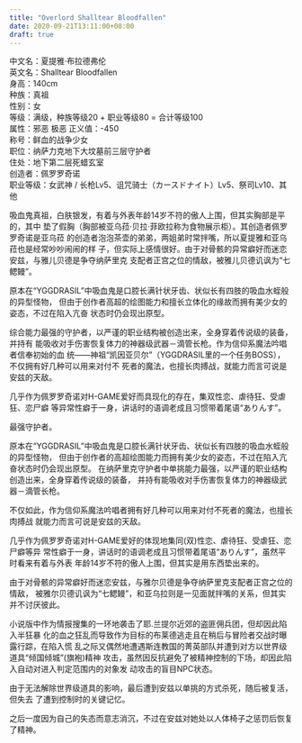 ```yaml
---
title: "Overlord Shalltear Bloodfallen"
date: 2020-09-21T13:11:00+08:00
draft: true
---
```


中文名：夏提雅·布拉德弗伦  
英文名：Shalltear Bloodfallen  
身高：140cm  
种族：真祖  
性别：女  
等级：满级，种族等级20 + 职业等级80 = 合计等级100  
属性：邪恶 极恶 正义值：-450  
称号：鲜血的战争少女  
职位：纳萨力克地下大坟墓前三层守护者  
住处：地下第二层死蜡玄室  
创造者：佩罗罗奇诺  
职业等级：女武神 / 长枪Lv5、诅咒骑士（カースドナイト）Lv5、祭司Lv10、其他  

吸血鬼真祖，白肤银发，有着与外表年龄14岁不符的傲人上围，但其实胸部是平的，其中
垫了假胸（胸部被亚乌菈·贝拉·菲欧拉称为食物展示柜）。其创造者佩罗罗奇诺是亚乌菈
的创造者泡泡茶壶的弟弟，两姐弟时常拌嘴，所以夏提雅和亚乌菈也是经常吵吵闹闹的样
子，但实际上感情很好。由于对骨骸的异常癖好而迷恋安兹，与雅儿贝德是争夺纳萨里克
支配者正宫之位的情敌，被雅儿贝德讥讽为“七鳃鳗”。

原本在“YGGDRASIL”中吸血鬼是口腔长满针状牙齿、状似长有四肢的吸血水蛭般的异型怪物，
但由于创作者高超的绘图能力和擅长立体化的缘故而拥有美少女的姿态，不过在陷入亢奋
状态时仍会现出原型。

综合能力最强的守护者，以严谨的职业结构被创造出来，全身穿着传说级的装备，并持有
能吸收对手伤害恢复体力的神器级武器－滴管长枪。作为信仰系魔法吟唱者信奉初始的血
统——神祖“凯因亚贝尔”（YGGDRASIL里的一个任务BOSS），不仅拥有好几种可以用来对付不
死者的魔法，也擅长肉搏战，就能力而言可说是安兹的天敌。

几乎作为佩罗罗奇诺对H-GAME爱好而具现化的存在，集双性恋、虐待狂、受虐狂、恋尸癖
等异常性癖于一身，讲话时的语调老成且习惯带着尾语“ありんす”。

 最强守护者。

原本在“YGGDRASIL”中吸血鬼是口腔长满针状牙齿、状似长有四肢的吸血水蛭般的异型怪物，
但由于创作者的高超绘图能力而拥有美少女的姿态，不过在陷入亢奋状态时仍会现出原型。
在纳萨里克守护者中单挑能力最强，以严谨的职业结构创造出来，全身穿着传说级的装备，
并持有能吸收对手伤害恢复体力的神器级武器－滴管长枪。

不仅如此，作为信仰系魔法吟唱者拥有好几种可以用来对付不死者的魔法，也擅长肉搏战
就能力而言可说是安兹的天敌。

几乎作为佩罗罗奇诺对H-GAME爱好的体现地集同(双)性恋、虐待狂、受虐狂、恋尸癖等异
常性癖于一身，讲话时的语调老成且习惯带着尾语“ありんす”，虽然平时看来有着与外表
年龄14岁不符的傲人上围，但其实是用东西垫出来的。

由于对骨骸的异常癖好而迷恋安兹，与雅尔贝德是争夺纳萨里克支配者正宫之位的情敌，
被雅尔贝德讥讽为“七鳃鳗”，和亚乌拉则是一见面就拌嘴的关系，但其实并不讨厌彼此。

小说版中作为情报搜集的一环地袭击了耶.兰提尔近郊的盗匪佣兵团，但却因此陷入半狂暴
化的血之狂乱而导致作为目标的布莱德逃走且在稍后与冒险者交战时曝露行踪，在陷入慌
乱之际又偶然地遭遇斯连教国的菁英部队并遭到对方以世界级道具“倾国倾城”(旗袍)精神
攻击，虽然因反抗避免了被精神控制的下场，却因此陷入自动对进入判定范围内的对象发
动攻击的盲目NPC状态。

由于无法解除世界级道具的影响，最后遭到安兹以单挑的方式杀死，随后被复活，但失去
了遭到控制时的关键记忆。

之后一度因为自己的失态而意志消沉，不过在安兹对她处以人体椅子之惩罚后恢复了精神。
